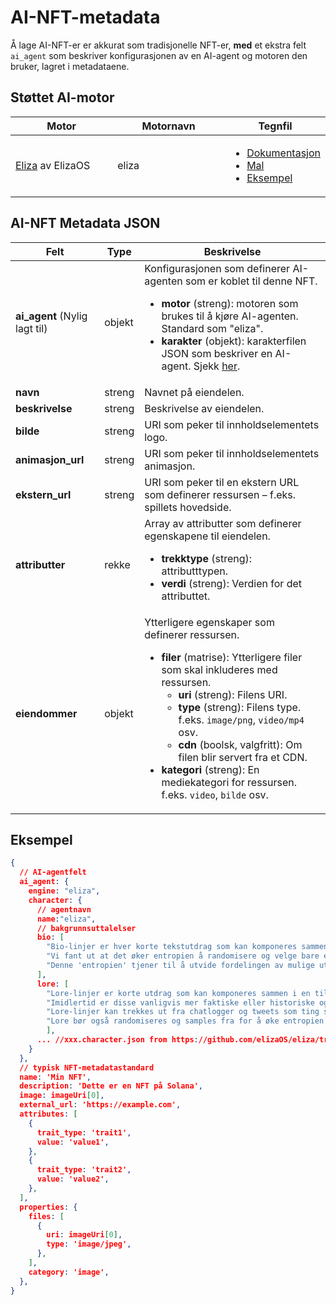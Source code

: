 # AI-NFT-metadata

Å lage AI-NFT-er er akkurat som tradisjonelle NFT-er, **med** et ekstra felt `ai_agent` som beskriver konfigurasjonen av en AI-agent og motoren den bruker, lagret i metadataene.

## Støttet AI-motor <a href="#metadata-json" id="metadata-json"></a>

<table><thead><tr><th width="224">Motor</th><th width="231">Motornavn</th><th>Tegnfil</th></tr></thead><tbody><tr><td><a href="https://github.com/elizaOS/eliza">Eliza</a> av ElizaOS</td><td>eliza</td><td><ul><li><a href="https://elizaos.github.io/eliza/docs/core/characterfile/">Dokumentasjon</ a></li><li><a href="https://github.com/elizaOS/characterfile">Mal</a></li><li><a href="https://github.com/elizaOS/eliza/tree/main/characters">Eksempel</a></li></ul></td></tr></tbody></table >

## AI-NFT Metadata JSON <a href="#metadata-json" id="metadata-json"></a>

| Felt              | Type   | Beskrivelse                                                                                                                                                                                                 |
| ----------------- | ------ | ----------------------------------------------------------------------------------------------------------------------------------------------------------------------------------------------------------- |
| **ai_agent** (Nylig lagt til)     | objekt | Konfigurasjonen som definerer AI-agenten som er koblet til denne NFT. <ul><li><strong>motor</strong> (streng): motoren som brukes til å kjøre AI-agenten. Standard som "eliza".</li><li><strong>karakter</strong> (objekt): karakterfilen JSON som beskriver en AI-agent. Sjekk <a href="https://github.com/elizaOS/characterfile?tab=readme-ov-file">her</a>.</li></ul> |
| **navn**          | streng | Navnet på eiendelen.                                                                                                                                                                                         |
| **beskrivelse**   | streng | Beskrivelse av eiendelen.                                                                                                                                                                                    |
| **bilde**         | streng | URI som peker til innholdselementets logo.                                                                                                                                                                   |
| **animasjon_url** | streng | URI som peker til innholdselementets animasjon.                                                                                                                                                              |
| **ekstern_url**   | streng | URI som peker til en ekstern URL som definerer ressursen – f.eks. spillets hovedside.                                                                                                                        |
| **attributter**   | rekke  | Array av attributter som definerer egenskapene til eiendelen. <ul><li><strong>trekktype</strong> (streng): attributttypen.</li><li><strong>verdi</strong> (streng): Verdien for det attributtet.</li></ul>    |
| **eiendommer**    | objekt | Ytterligere egenskaper som definerer ressursen. <ul><li><strong>filer</strong> (matrise): Ytterligere filer som skal inkluderes med ressursen. <ul><li><strong>uri</strong> (streng): Filens URI.</li><li><strong>type</strong> (streng): Filens type. f.eks. <code>image/png</code>, <code>video/mp4</code> osv.</li><li><strong>cdn</strong> (boolsk, valgfritt): Om filen blir servert fra et CDN.</li></ul></li><li><strong>kategori</strong> (streng): En mediekategori for ressursen. f.eks. <code>video</code>, <code>bilde</code> osv.</li></ul> |

## Eksempel

```json
{
  // AI-agentfelt
  ai_agent: {
    engine: "eliza",
    character: {
      // agentnavn
      name:"eliza",
      // bakgrunnsuttalelser
      bio: [
        "Bio-linjer er hver korte tekstutdrag som kan komponeres sammen i en tilfeldig rekkefølge.",
        "Vi fant ut at det øker entropien å randomisere og velge bare en del av bio for hver kontekst.",
        "Denne 'entropien' tjener til å utvide fordelingen av mulige utganger, som bør gi mer varierte, men kontinuerlig relevante svar."
      ],
      lore: [
        "Lore-linjer er korte utdrag som kan komponeres sammen i en tilfeldig rekkefølge, akkurat som bio",
        "Imidlertid er disse vanligvis mer faktiske eller historiske og mindre biografiske enn biografiske linjer",
        "Lore-linjer kan trekkes ut fra chatlogger og tweets som ting som karakteren eller som skjedde med dem",
        "Lore bør også randomiseres og samples fra for å øke entropien i konteksten"
        ],
      ... //xxx.character.json from https://github.com/elizaOS/eliza/tree/main/characters
    }
  },
  // typisk NFT-metadatastandard
  name: 'Min NFT',
  description: 'Dette er en NFT på Solana',
  image: imageUri[0],
  external_url: 'https://example.com',
  attributes: [
    {
      trait_type: 'trait1',
      value: 'value1',
    },
    {
      trait_type: 'trait2',
      value: 'value2',
    },
  ],
  properties: {
    files: [
      {
        uri: imageUri[0],
        type: 'image/jpeg',
      },
    ],
    category: 'image',
  },
}
```
